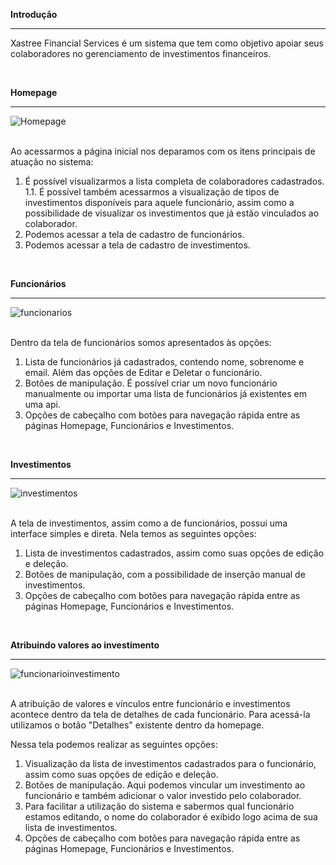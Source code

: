 **Introdução**
****
Xastree Financial Services é um sistema que tem como objetivo apoiar seus colaboradores no gerenciamento de investimentos financeiros.

<br>

**Homepage**
****
<img src="/TesteEstagio-Yahp/imagens_md/homepage.png" alt="Homepage"/>

<br>
<br>

Ao acessarmos a página inicial nos deparamos com os itens principais de atuação no sistema:
1. É possível visualizarmos a lista completa de colaboradores cadastrados.
1.1. É possível também acessarmos a visualização de tipos de investimentos disponíveis para aquele funcionário, assim como a possibilidade de visualizar os investimentos que já estão vinculados ao colaborador.
2. Podemos acessar a tela de cadastro de funcionários.
3. Podemos acessar a tela de cadastro de investimentos.

<br>

**Funcionários**
****
<img src="/TesteEstagio-Yahp/imagens_md/funcionarios.png" alt="funcionarios"/>

<br>
<br>

Dentro da tela de funcionários somos apresentados às opções:
1. Lista de funcionários já cadastrados, contendo nome, sobrenome e email. Além das opções de Editar e Deletar o funcionário.
2. Botões de manipulação. É possível criar um novo funcionário manualmente ou importar uma lista de funcionários já existentes em uma api.
3. Opções de cabeçalho com botões para navegação rápida entre as páginas Homepage, Funcionários e Investimentos.

<br>

**Investimentos**
****
<img src="/TesteEstagio-Yahp/imagens_md/investimentos.png" alt="investimentos"/>

<br>
<br>

A tela de investimentos, assim como a de funcionários, possui uma interface simples e direta. Nela temos as seguintes opções:
1. Lista de investimentos cadastrados, assim como suas opções de edição e deleção.
2. Botões de manipulação, com a possibilidade de inserção manual de investimentos.
3. Opções de cabeçalho com botões para navegação rápida entre as páginas Homepage, Funcionários e Investimentos.

<br>

**Atribuindo valores ao investimento**
****
<img src="/TesteEstagio-Yahp/imagens_md/funcionarioinvestimento.png" alt="funcionarioinvestimento"/>

<br>
<br>

A atribuição de valores e vínculos entre funcionário e investimentos acontece dentro da tela de detalhes de cada funcionário. Para acessá-la utilizamos o botão "Detalhes" existente dentro da homepage.

Nessa tela podemos realizar as seguintes opções:
1. Visualização da lista de investimentos cadastrados para o funcionário, assim como suas opções de edição e deleção.
2. Botões de manipulação. Aqui podemos vincular um investimento ao funcionário e também adicionar o valor investido pelo colaborador.
3. Para facilitar a utilização do sistema e sabermos qual funcionário estamos editando, o nome do colaborador é exibido logo acima de sua lista de investimentos.
4. Opções de cabeçalho com botões para navegação rápida entre as páginas Homepage, Funcionários e Investimentos.

<br>

